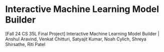 # Interactive Machine Learning Model Builder
[Fall 24 CS 35L Final Project] Interactive Machine Learning Model Builder | Anshul Aravind, Venkat Chitturi, Satyajit Kumar, Noah Cylich, Shreya Shirsathe, Riti Patel
